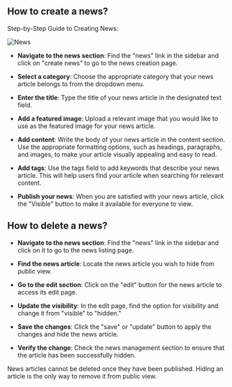 ## How to create a news?

Step-by-Step Guide to Creating News:

![News](/img/docs/news.png)

- __Navigate to the news section__: Find the "news" link in the sidebar and click on "create news" to go to the news creation page.

- __Select a category__: Choose the appropriate category that your news article belongs to from the dropdown menu.

- __Enter the title__: Type the title of your news article in the designated text field.

- __Add a featured image__: Upload a relevant image that you would like to use as the featured image for your news article.

- __Add content__: Write the body of your news article in the content section. Use the appropriate formatting options, such as headings, paragraphs, and images, to make your article visually appealing and easy to read.

- __Add tags__: Use the tags field to add keywords that describe your news article. This will help users find your article when searching for relevant content.

- __Publish your news__: When you are satisfied with your news article, click the "Visible" button to make it available for everyone to view.


## How to delete a news?

- __Navigate to the news section__: Find the "news" link in the sidebar and click on it to go to the news listing page.

- __Find the news article__: Locate the news article you wish to hide from public view.

- __Go to the edit section__: Click on the "edit" button for the news article to access its edit page.

- __Update the visibility__: In the edit page, find the option for visibility and change it from "visible" to "hidden."

- __Save the changes__: Click the "save" or "update" button to apply the changes and hide the news article.

- __Verify the change__: Check the news management section to ensure that the article has been successfully hidden.


<x-alert :close="false">News articles cannot be deleted once they have been published. Hiding an article is the only way to remove it from public view.</x-alert>